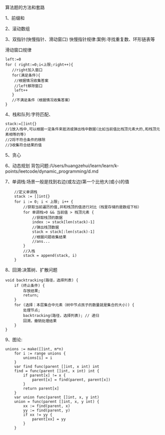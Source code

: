 算法题的方法和套路




1、前缀和

2、滚动数组

3、双指针(快慢指针、滑动窗口)
快慢指针规律:案例:寻找重复数、环形链表等

滑动窗口规律
```
left:=0
for ( right:=0;i<上限;right++){
   //right加入窗口
   for(满足条件){
    //根据情况收集答案
    //left移除窗口
    left++
   }
   //不满足条件（根据情况收集答案）
}
```

4、栈和队列:字符匹配、
```
stack:=[]int{}
//1放入栈中,可以根据一定条件来抵消或弹出栈中数据(比如当前值比栈顶元素大的,和栈顶元素相等的等)
//2将不符合条件的移除
//3收集符合结果的值
```
5、贪心

6、动态规划
背包问题:/Users/huangzehui/learn/learn/k-points/leetcode/dynamic_programming/d.md

7、单调栈:场景一般是找到右边(或左边)第一个比他大(或小)的值
```
	//定义单调栈
	stack := []int{}
	for i := 0; i < 上限; i++ {
		//获取当前遍历的值,并和栈顶的值进行对比（栈里存储的是数组下标）
		for 单调栈>0 && 当前值 > 栈顶元素 {
			//获取栈顶的数据
			index := stack[len(stack)-1]
			//弹出栈顶数据
			stack = stack[:len(stack)-1]
			//根据问题收集结果
			//ans...
		}
		//入栈
		stack = append(stack, i)
	}
```
8、回溯:决策树、扩散问题
```
void backtracking(路径，选择列表) {
    if (终止条件) {
        存放结果;
        return;
    }
    for (选择：本层集合中元素（树中节点孩子的数量就是集合的大小）) {
        处理节点;
        backtracking(路径，选择列表); // 递归
        回溯，撤销处理结果
    }
}
```

9、图论:
```
unions := make([]int, m*n)
	for i := range unions {
		unions[i] = i
	}
	var find func(parent []int, x int) int
	find = func(parent []int, x int) int {
		if parent[x] != x {
			parent[x] = find(parent, parent[x])
		}
		return parent[x]
	}
	var union func(parent []int, x, y int)
	union = func(parent []int, x, y int) {
		xx := find(parent, x)
		yy := find(parent, y)
		if xx != yy {
			parent[xx] = yy
		}
	}
```